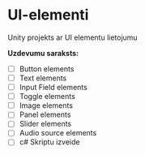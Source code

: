 # UI-elementi
Unity projekts ar UI elementu lietojumu

**Uzdevumu saraksts:**
- [ ] Button elements
- [ ] Text elements
- [ ] Input Field elements
- [ ] Toggle elements
- [ ] Image elements
- [ ] Panel elements
- [ ] Slider elements
- [ ] Audio source elements
- [ ] c# Skriptu izveide
